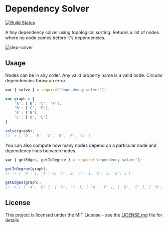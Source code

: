 # Dependency Solver

[![Build Status](https://travis-ci.org/haavistu/dependency-solver.svg?branch=master)](https://travis-ci.org/haavistu/dependency-solver)

A tiny dependency solver using topological sorting. Returns a list of nodes where no node comes before it's dependencies.  

![dep-solver](https://cloud.githubusercontent.com/assets/25879989/23125249/7cd12be6-f779-11e6-87c2-721baa84402d.png)

## Usage

Nodes can be in any order. Any valid property name is a valid node. Circular dependencies throw an error.

```javascript
var { solve } = require('dependency-solver');

var graph = {
    'A': ['B', 'C', 'F'],
    'B': ['C', 'D'],
    'F': ['E'],
    'C': ['D', 'E']
}

solve(graph);
// -> [ 'D', 'E', 'C', 'B', 'F', 'A' ]
```

You can also compute how many nodes depend on a particular node and dependency lines between nodes.

```javascript
var { getEdges, getInDegree } = require('dependency-solver');

getInDegree(graph);
// -> { 'B': 1, 'A': 0, 'C': 2, 'F': 1, 'D': 2, 'E': 2 }

getEdges(graph);
// -> [ [ 'A', 'B' ], [ 'A', 'C' ], [ 'A', 'F' ], [ 'B', 'C' ], [ 'B', 'D' ], [ 'F', 'E' ], [ 'C', 'D' ], [ 'C', 'E' ] ]
```

## License

This project is licensed under the MIT License - see the [LICENSE.md](LICENSE.md) file for details
